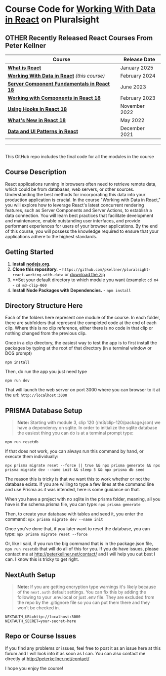 # Course Code for [Working With Data in React](http://www.pluralsight.com/courses/react-working-data) on Pluralsight


## OTHER Recently Released React Courses From Peter Kellner

| **Course**                                                                                                                      | Release Date  |
|---------------------------------------------------------------------------------------------------------------------------------|---------------|
| **[What is React](https://pluralsight.com/courses/react-what-is/)**                                                             | January 2025  |
| **[Working With Data in React](http://www.pluralsight.com/courses/react-working-data)**   *(this course)*                       | February 2024 |
| **[Server Component Fundamentals in React 18](http://www.pluralsight.com/courses/react-18-server-component-fundamentals)**      | June 2023     |
| **[Working with Components in React 18](https://pluralsight.com/profile/author/peter-kellner)**                                 | February 2023 |
| **[Using Hooks in React 18](https://pluralsight.com/courses/react-18-using-hooks/)**                                            | November 2022 |
| **[What's New in React 18](https://pluralsight.com/courses/react-18-whats-new/)**                                               | May 2022      |
| **[Data and UI Patterns in React](https://github.com/pkellner/pluralsight-building-essential-ui-data-elements-in-react/)**      | December 2021 |

<hr/>

<br/>
This GitHub repo includes the final code for all the modules in the course 

## Course Description

React applications running in browsers often need to retrieve remote data, which could be from databases, web servers, or other sources. Understanding the best methods for incorporating this data into your production application is crucial. In the course "Working with Data in React," you will explore how to leverage React's latest concurrent rendering features, such as Server Components and Server Actions, to establish a data connection. You will learn best practices that facilitate development and maintenance, enable outstanding user interfaces, and provide performant experiences for users of your browser applications. By the end of this course, you will possess the knowledge required to ensure that your applications adhere to the highest standards.

## Getting Started
1. **Install [nodejs.org](https://nodejs.org)**.
2. **Clone this repository.** - `https://github.com/pkellner/pluralsight-react-working-with-data` or [download the zip](https://github.com/pkellner/pluralsight-react-working-with-data/archive/master.zip)
3. **Set your default directory to which module you want (example: `cd m4` - `cd m3-clip-060`
4. **Install Node Packages with Dependencies.** - `npm install`



## Directory Structure Here

Each of the folders here represent one module of the course.  In each folder, there are subfolders that represent the completed code at the end of each clip. Where this is no clip reference, either there is no code in that clip or nothing changed from the previous clip.

Once in a clip directory, the easiest way to test the app is to first install the packages by typing at the root of that directory (in a terminal window or DOS prompt)

`npm install`

Then, do run the app you just need type

`npm run dev`

That will launch the web server on port 3000 where you can browser to it at the url: `http://localhost:3000`

## PRISMA Database Setup

> **Note:** Starting with module 3, clip 120 (/m3/clip-120/package.json) we have a dependency on sqlite. In order to initialize the sqlite database the easiest thing you can do is at a terminal prompt type:

`npm run resetdb`

If that does not work, you can always run this command by hand, or execute them individually:

`npx prisma migrate reset --force || true && npx prisma generate && npx prisma migrate dev --name init && sleep 5 && npx prisma db seed`

The reason this is tricky is that we want this to work whether or not the database exists. If you are willing to type a few lines at the command line and use Prisma as it was intended, here is some guidance on that.

When you have a project with no sqlite in the prisma folder, meaning, all you have is the schema.prisma file, you can type:
`npx prisma generate`

Then, to create your database with tables and seed it, you enter the command:
`npx prisma migrate dev --name init`

Once you've done that, if you later want to reset the database, you can type:
`npx prisma migrate reset --force`

Or, like I said, if you run the big command that is in the package.json file, `npm run resetdb` that will do all of this for you.
If you do have issues, please contact me at http://peterkellner.net/contact/ and I will help you out best I can. I know this is tricky to get right.


## NextAuth Setup

> **Note:** If you are getting encryption type warnings it's likely because of the `next.auth` default settings. You can fix this by adding the following to your .env.local or just .env file. They are excluded from the repo by the .gitignore file so you can put them there and they won't be checked in.

```
NEXTAUTH_URL=http://localhost:3000
NEXTAUTH_SECRET=your-secret-here
```



## Repo or Course Issues

If you find any problems or issues, feel free to post it as an issue here at this forum and I will look into it as soon as I can. You can also contact me directly at http://peterkellner.net/contact/

I hope you enjoy the course!




